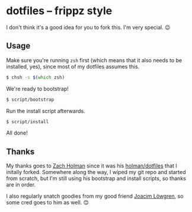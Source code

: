 # dotfiles – frippz style

I don't think it's a good idea for you to fork this. I'm very special. 😉

## Usage

Make sure you're running `zsh` first (which means that it also needs to be installed, yes), since most of my dotfiles assumes this.

```zsh
$ chsh -s $(which zsh)
```

We're ready to bootstrap!

```zsh
$ script/bootstrap
```

Run the install script afterwards.

```zsh
$ script/install
```

All done!

## Thanks

My thanks goes to [Zach Holman](https://github.com/holman) since it was his [holman/dotfiles](https://github.com/holman/dotfiles) that I initally forked. Somewhere along the way, I wiped my git repo and started from scratch, but I'm still using his bootstrap and install scripts, so thanks are in order.

I also regularly snatch goodies from my good friend [Joacim Löwgren](https://github.com/jlowgren), so some cred goes to him as well. 😊
